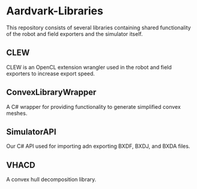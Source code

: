 # Aardvark-Libraries
This repository consists of several libraries containing shared functionality of the robot and field exporters and the simulator itself.

## CLEW
CLEW is an OpenCL extension wrangler used in the robot and field exporters to increase export speed.

## ConvexLibraryWrapper
A C# wrapper for providing functionality to generate simplified convex meshes.

## SimulatorAPI
Our C# API used for importing adn exporting BXDF, BXDJ, and BXDA files.

## VHACD
A convex hull decomposition library.
